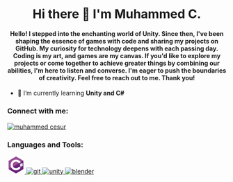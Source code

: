 <h1 align="center">Hi there 👋 I'm Muhammed C.</h1>
<h4 align="center">Hello! I stepped into the enchanting world of Unity. Since then, I've been shaping the essence of games with code and sharing my projects on GitHub. My curiosity for technology deepens with each passing day. Coding is my art, and games are my canvas. If you'd like to explore my projects or come together to achieve greater things by combining our abilities, I'm here to listen and converse. I'm eager to push the boundaries of creativity. Feel free to reach out to me. Thank you!</h4>


- 🌱 I’m currently learning **Unity and C#**

<h3 align="left">Connect with me:</h3>
<p align="left">
<a href="https://www.linkedin.com/in/muhammed-cesur-a2a411226/" target="blank"><img align="center" src="https://raw.githubusercontent.com/rahuldkjain/github-profile-readme-generator/master/src/images/icons/Social/linked-in-alt.svg" alt="muhammed cesur" height="30" width="40" /></a>
</p>

<h3 align="left">Languages and Tools:</h3>
<p align="left"> 
<a href="https://www.w3schools.com/cs/" target="_blank" rel="noreferrer"> <img src="https://raw.githubusercontent.com/devicons/devicon/master/icons/csharp/csharp-original.svg" alt="csharp" width="40" height="40"/> </a>
<a href="https://git-scm.com/" target="_blank" rel="noreferrer"> <img src="https://www.vectorlogo.zone/logos/git-scm/git-scm-icon.svg" alt="git" width="40" height="40"/> </a>
<a href="https://unity.com/" target="_blank" rel="noreferrer"> <img src="https://www.vectorlogo.zone/logos/unity3d/unity3d-icon.svg" alt="unity" width="40" height="40"/> </a>
<a href="https://www.blender.org/" target="_blank" rel="noreferrer"> <img src="https://download.blender.org/branding/community/blender_community_badge_white.svg" alt="blender" width="40" height="40"/> </a>
</p>

